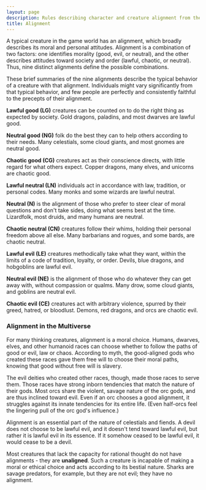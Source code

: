 ```yaml
---
layout: page
description: Rules describing character and creature alignment from the 5th Edition (5e) SRD (System Reference Document).
title: Alignment 
---
```

A typical creature in the game world has an alignment, which broadly describes its moral and personal attitudes. Alignment is a combination of two factors: one identifies morality (good, evil, or neutral), and the other describes attitudes toward society and order (lawful, chaotic, or neutral). Thus, nine distinct alignments define the possible combinations.

These brief summaries of the nine alignments describe the typical behavior of a creature with that alignment. Individuals might vary significantly from that typical behavior, and few people are perfectly and consistently faithful to the precepts of their alignment. 

**Lawful good (LG)** creatures can be counted on to do the right thing as expected by society. Gold dragons, paladins, and most dwarves are lawful good.

**Neutral good (NG)** folk do the best they can to help others according to their needs. Many celestials, some cloud giants, and most gnomes are neutral good.

**Chaotic good (CG)** creatures act as their conscience directs, with little regard for what others expect. Copper dragons, many elves, and unicorns are chaotic good.

**Lawful neutral (LN)** individuals act in accordance with law, tradition, or personal codes. Many monks and some wizards are lawful neutral.

**Neutral (N)** is the alignment of those who prefer to steer clear of moral questions and don't take sides, doing what seems best at the time. Lizardfolk, most druids, and many humans are neutral.

**Chaotic neutral (CN)** creatures follow their whims, holding their personal freedom above all else. Many barbarians and rogues, and some bards, are chaotic neutral.

**Lawful evil (LE)** creatures methodically take what they want, within the limits of a code of tradition, loyalty, or order. Devils, blue dragons, and hobgoblins are lawful evil.

**Neutral evil (NE)** is the alignment of those who do whatever they can get away with, without compassion or qualms. Many drow, some cloud giants, and goblins are neutral evil.

**Chaotic evil (CE)** creatures act with arbitrary violence, spurred by their greed, hatred, or bloodlust. Demons, red dragons, and orcs are chaotic evil. 

### Alignment in the Multiverse 
For many thinking creatures, alignment is a moral choice. Humans, dwarves, elves, and other humanoid races can choose whether to follow the paths of good or evil, law or chaos. According to myth, the good-aligned gods who created these races gave them free will to choose their moral paths, knowing that good without free will is slavery.

The evil deities who created other races, though, made those races to serve them. Those races have strong inborn tendencies that match the nature of their gods. Most orcs share the violent, savage nature of the orc gods, and are thus inclined toward evil. Even if an orc chooses a good alignment, it struggles against its innate tendencies for its entire life. (Even half-orcs feel the lingering pull of the orc god's influence.)

Alignment is an essential part of the nature of celestials and fiends. A devil does not choose to be lawful evil, and it doesn't tend toward lawful evil, but rather it is lawful evil in its essence. If it somehow ceased to be lawful evil, it would cease to be a devil.

Most creatures that lack the capacity for rational thought do not have alignments - they are **unaligned**. Such a creature is incapable of making a moral or ethical choice and acts according to its bestial nature. Sharks are savage predators, for example, but they are not evil; they have no alignment.
